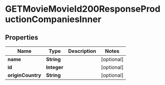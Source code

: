 

# GETMovieMovieId200ResponseProductionCompaniesInner


## Properties

| Name | Type | Description | Notes |
|------------ | ------------- | ------------- | -------------|
|**name** | **String** |  |  [optional] |
|**id** | **Integer** |  |  [optional] |
|**originCountry** | **String** |  |  [optional] |



